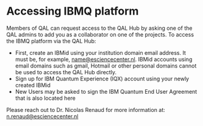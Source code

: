 # Accessing IBMQ platform

Members of QAL can request access to the QAL Hub by asking one of the QAL admins to add you as a collaborator on one of the projects. To access the IBMQ platform via the QAL Hub:

* First, create an IBMid using your institution domain email address. It must be, for example, name@esciencecenter.nl. IBMid accounts using email domains such as gmail, Hotmail or other personal domains cannot be used to access the QAL Hub directly. 
* Sign up for IBM Quantum Experience (IQX) account using your newly created IBMid
* New Users may be asked to sign the IBM Quantum End User Agreement that is also located here

Please reach out to Dr. Nicolas Renaud for more information at: n.renaud@esciencecenter.nl


